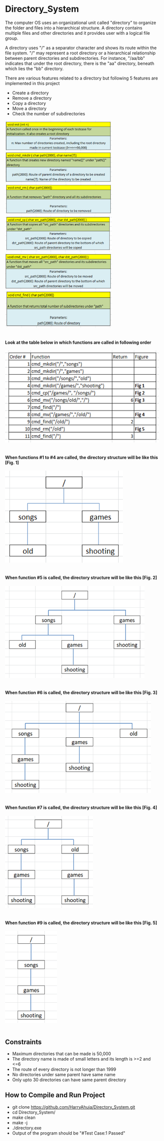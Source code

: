 # Directory_System

The computer OS uses an organizational unit called "directory" to organize the folder and files into a hierarchical structure.
A directory contains multiple files and other directories and it provides user with a logical file group.

A directory uses "/" as a separator character and shows its route within the file system.
"/" may represent a root directory or a hierarchical relationship between parent directories and subdirectories.
For instance, "/aa/bb" indicates that under the root directory, there is the "aa" directory, beneath which lies the "bb" directory.

There are various features related to a directory but following 5 features are implemented in this project
- Create a directory
- Remove a directory
- Copy   a directory
- Move   a directory
- Check the number of subdirectories


<img src="images/initial.PNG" height="100" width="350">
<img src="images/mkdir.PNG" height="100"   width="350">
<img src="images/remove.PNG" height="100"  width="350">
<img src="images/copy.PNG" height="120"    width="350">
<img src="images/move.PNG" height="120"    width="350">
<img src="images/find.PNG" height="120"    width="350">



<br/>
<br/>
  
  
#### Look at the table below in which functions are called in following order ####
<img src="images/table.PNG" height="300">
<br/>
<br/>

#### When functions #1 to #4 are called, the directory structure will be like this [Fig. 1] ####
<img src="images/fig1.PNG" height="300">
<br/>
<br/>


#### When function #5 is called, the directory structure will be like this [Fig. 2] ####
<img src="images/fig2.PNG" height="300">
<br/>
<br/>


#### When function #6 is called, the directory structure will be like this [Fig. 3] ####
<img src="images/fig3.PNG" height="300">
<br/>
<br/>


#### When function #7 is called, the directory structure will be like this [Fig. 4] ####
<img src="images/fig4.PNG" height="300">
<br/>
<br/>


#### When function #9 is called, the directory structure will be like this [Fig. 5] ####
<img src="images/fig5.PNG" height="300">
<br/>
<br/>


## Constraints ##
* Maximum directories that can be made is 50,000
* The directory name is made of small letters and its length is >=2 and <=6
* The route of every directory is not longer than 1999
* No directories under same parent have same name
* Only upto 30 directories can have same parent directory

## How to Compile and Run Project ##
* git clone https://github.com/HarryAhuja/Directory_System.git
* cd Directory_System/
* make clean
* make -j
* ./directory.exe
* Output of the program should be "#Test Case:1 Passed"
